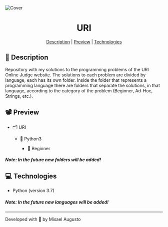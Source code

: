 <img id="cover" align="center" src="https://ik.imagekit.io/ocq8ayf2ug/uri-cover_11b9UI15JM.png" alt="Cover" />

<h1 id="title" align="center">URI</h1>

<div align="center">
  <a href="#description">Description</a> |
  <a href="#preview">Preview</a> |
  <a href="#technologies">Technologies</a>
</div>

<h2 id="description">📑️ Description</h2>
<p>
  Repository with my solutions to the programming problems of the URI Online Judge website. The solutions to each problem are divided by language, each has its own folder. Inside the folder that represents a programming language there are folders that separate the solutions, in that language, according to the category of the problem (Beginner, Ad-Hoc, Strings, etc.).
</p>

<h2 id="preview">📽️ Preview</h2>
<ul>
  <li>🗂️ URI</li>
  <ul>
    <li>📁️ Python3</li>
    <ul>
      <li>📁️ Beginner</li>
    </ul>
  </ul>
</ul>
<h5>Note: In the future new folders ​​will be added!</h5>

<h2 id="technologies">💻️ Technologies</h2>
<ul>
  <li>Python (version 3.7)</li>
</ul>
<h5>Note: In the future new languages ​​will be added!</h5>

---
<p>Developed with 💙️ by Misael Augusto</p>
